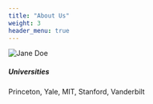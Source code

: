 ```yaml
---
title: "About Us"
weight: 3
header_menu: true
---
```


![Jane Doe](images/happy-ethnic-woman-sitting-at-table-with-laptop-3769021.jpg)

##### Universities

Princeton, Yale, MIT, Stanford, Vanderbilt